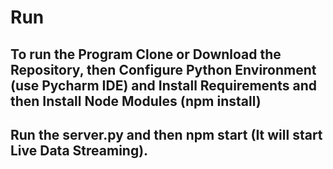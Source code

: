 # Run
## To run the Program Clone or Download the Repository, then Configure Python Environment (use Pycharm IDE) and Install Requirements and then Install Node Modules (npm install)

## Run the server.py and then npm start (It will start Live Data Streaming).
